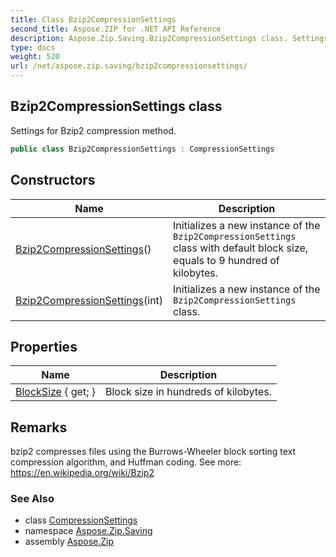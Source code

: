 ```yaml
---
title: Class Bzip2CompressionSettings
second_title: Aspose.ZIP for .NET API Reference
description: Aspose.Zip.Saving.Bzip2CompressionSettings class. Settings for Bzip2 compression method
type: docs
weight: 520
url: /net/aspose.zip.saving/bzip2compressionsettings/
---
```

## Bzip2CompressionSettings class

Settings for Bzip2 compression method.

```csharp
public class Bzip2CompressionSettings : CompressionSettings
```

## Constructors

| Name | Description |
| --- | --- |
| [Bzip2CompressionSettings](bzip2compressionsettings/#constructor)() | Initializes a new instance of the `Bzip2CompressionSettings` class with default block size, equals to 9 hundred of kilobytes. |
| [Bzip2CompressionSettings](bzip2compressionsettings/#constructor_1)(int) | Initializes a new instance of the `Bzip2CompressionSettings` class. |

## Properties

| Name | Description |
| --- | --- |
| [BlockSize](../../aspose.zip.saving/bzip2compressionsettings/blocksize/) { get; } | Block size in hundreds of kilobytes. |

## Remarks

bzip2 compresses files using the Burrows-Wheeler block sorting text compression algorithm, and Huffman coding. See more: https://en.wikipedia.org/wiki/Bzip2

### See Also

* class [CompressionSettings](../compressionsettings/)
* namespace [Aspose.Zip.Saving](../../aspose.zip.saving/)
* assembly [Aspose.Zip](../../)


